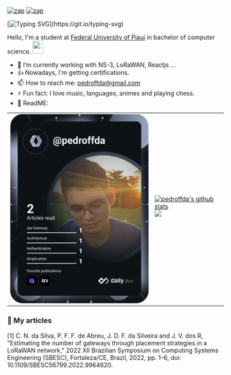 
[![zap](https://img.shields.io/badge/Instagram-E4405F?style=for-the-badge&logo=instagram&logoColor=white)](https://www.instagram.com/pedro.ffda/)
[![zap]( https://img.shields.io/badge/LinkedIn-0077B5?style=for-the-badge&logo=linkedin&logoColor=white)](https://www.linkedin.com/in/pedroffda/)

[![Typing SVG](https://readme-typing-svg.herokuapp.com?lines=Hi%2C+I'm+happy+because+you+are+here!!!)](https://git.io/typing-svg)

Hello, I'm a student at [Federal University of Piaui](https://ufpi.br/) in bachelor of computer science. <a href="https://www.gautamkrishnar.com/"><img src="https://media.giphy.com/media/hvRJCLFzcasrR4ia7z/giphy.gif" width="25px" height="30px"></a>

- 🍃 I’m currently working with NS-3, LoRaWAN, Reactjs ...
- 👍 Nowadays, I'm getting certifications.
- 📫 How to reach me: pedroffda@gmail.com
- ⚡ Fun fact: I love music, languages, animes and playing chess.
- 🫣 ReadME: 

<table cellspacing="0" cellpadding="0" style="width: fit-content; border:0; max-width: fit-content">
        <tr>
                <td>
                        <a href="https://app.daily.dev/jecrs687">
                                <img src="https://github.com/pedroffda/pedroffda/blob/main/devcard.svg"
                                        width="400" alt="Pedro's Dev Card" />
                        </a>
                </td>
                <td>
                        <table style="width: fit-content; border:0;">
                          <br/>
                                <tr>
                                        <a href="https://github.com/pedroffda">
                                               <img aling="center"
                                                        src="https://github-readme-stats.vercel.app/api?username=Pedroffda&show_icons=true&include_all_commits=true&theme=dark&hide_border=true&count_private=true&ring_color=pink"
                                                        alt="pedroffda's github stats" width="500"/>
                                        </a> 
                                </tr>
                          <br/>
                                <tr> 
                                              <a href="https://github.com/pedroffda">
                                                                   <img aling="center" src="https://github-readme-stats.vercel.app/api/top-langs/?username=Pedroffda&layout=compact&theme=dark&hide_border=true&langs_count=6"
                                                                          width="350" />
                                              </a>       
                                </tr>
                        </table>
                </td>
        </tr>
</table>

### 📖 My articles

<a id="1">[1]</a> 
C. N. da Silva, P. F. F. de Abreu, J. D. F. da Silveira and J. V. dos R, 
"Estimating the number of gateways through placement strategies in a LoRaWAN network," 
2022 XII Brazilian Symposium on Computing Systems Engineering (SBESC), Fortaleza/CE, Brazil, 2022, 
pp. 1-6, doi: 10.1109/SBESC56799.2022.9964620.
